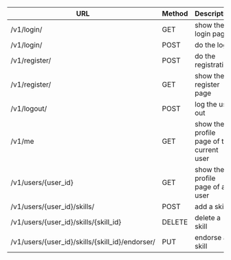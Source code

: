 | URL       | Method           | Description  |
| ------------- |-------------| -----|
| /v1/login/ | GET      |    show the login page |
| /v1/login/      | POST      |   do the login |
| /v1/register/ | POST      |    do the registration |
| /v1/register/ | GET      |    show the register page |
| /v1/logout/ | POST      |    log the user out |
| /v1/me      | GET | show the profile page of the current user|
| /v1/users/{user_id}      | GET | show the profile page of a user|
| /v1/users/{user_id}/skills/ | POST      |    add a skill |
| /v1/users/{user_id}/skills/{skill_id} | DELETE      |    delete a skill |
| /v1/users/{user_id}/skills/{skill_id}/endorser/ | PUT      |    endorse a skill |